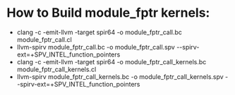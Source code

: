 # How to Build module_fptr kernels:
* clang -c -emit-llvm -target spir64 -o module_fptr_call.bc module_fptr_call.cl
* llvm-spirv module_fptr_call.bc -o module_fptr_call.spv --spirv-ext=+SPV_INTEL_function_pointers
* clang -c -emit-llvm -target spir64 -o module_fptr_call_kernels.bc module_fptr_call_kernels.cl
* llvm-spirv module_fptr_call_kernels.bc -o module_fptr_call_kernels.spv --spirv-ext=+SPV_INTEL_function_pointers